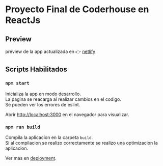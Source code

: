 # Proyecto Final de Coderhouse en ReactJs

## Preview

preview de la app actualizada en :point_right: [netlify](http://trank.netlify.app)

## Scripts Habilitados

### `npm start`

Inicializa la app en modo desarrollo.\
La pagina se reacarga al realizar cambios en el codigo.\
Se pueden ver los errores de eslint.

Abrir [http://localhost:3000](http://localhost:3000) en el navegador para visualizar.

### `npm run build`

Compila la aplicacion en la carpeta `build`.\
Si al compilacion se realizo correctamente se realizo una optimizacion la aplicacion.

Ver mas en [deployment](https://facebook.github.io/create-react-app/docs/deployment).
